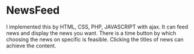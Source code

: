 # NewsFeed
I implemented this by HTML, CSS, PHP, JAVASCRIPT with ajax. It can feed news and display the news you want. There is a time button by which choosing the news on specific is feasible. Clicking the titles of news can achieve the content.
